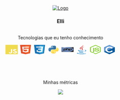 <div align="center">
  <a href="https://github.com/othneildrew/Best-README-Template">
    <img src="https://avatars.githubusercontent.com/u/79338256?v=4" alt="Logo" width="80" height="80">
  </a>

  <h3 align="center">Elli</h3>

  <p align="center">
    <br/>
    Tecnologias que eu tenho conhecimento
  <div style="display: inline_block">
    <img align="center" alt="Elli-Js" height="30" width="40" src="https://raw.githubusercontent.com/devicons/devicon/master/icons/javascript/javascript-plain.svg">
    <img align="center" alt="Elli-HTML" height="30" width="40" src="https://raw.githubusercontent.com/devicons/devicon/master/icons/html5/html5-original.svg">
    <img align="center" alt="Elli-CSS" height="30" width="40" src="https://raw.githubusercontent.com/devicons/devicon/master/icons/css3/css3-original.svg">
    <img align="center" alt="Elli-Python" height="30" width="40" src="https://raw.githubusercontent.com/devicons/devicon/master/icons/python/python-original.svg">
    <img align="center" alt="Elli-Php" height="30" width="40" src="https://raw.githubusercontent.com/devicons/devicon/master/icons/php/php-original.svg">
    <img align="center" alt="Elli-Java" height="30" width="40" src="https://raw.githubusercontent.com/devicons/devicon/master/icons/java/java-original.svg">
    <img align="center" alt="Elli-NodeJs" height="30" width="40" src="https://raw.githubusercontent.com/devicons/devicon/master/icons/nodejs/nodejs-original.svg">
    <img align="center" alt="Elli-C" height="30" width="40" src="https://raw.githubusercontent.com/devicons/devicon/master/icons/c/c-original.svg">
  </div>
  </p>
  
  <br><br><br>
  
  Minhas métricas
  
  <div>
  <a href="https://github.com/lordevan">
    <img 
       height="180em" 
       src="https://github-readme-stats.vercel.app/api/top-langs/?username=lordevan&layout=compact&langs_count=7&theme=dracula&title_color=blue&hide_border=true"/>
  </a>
</div>
</div>





<br>
